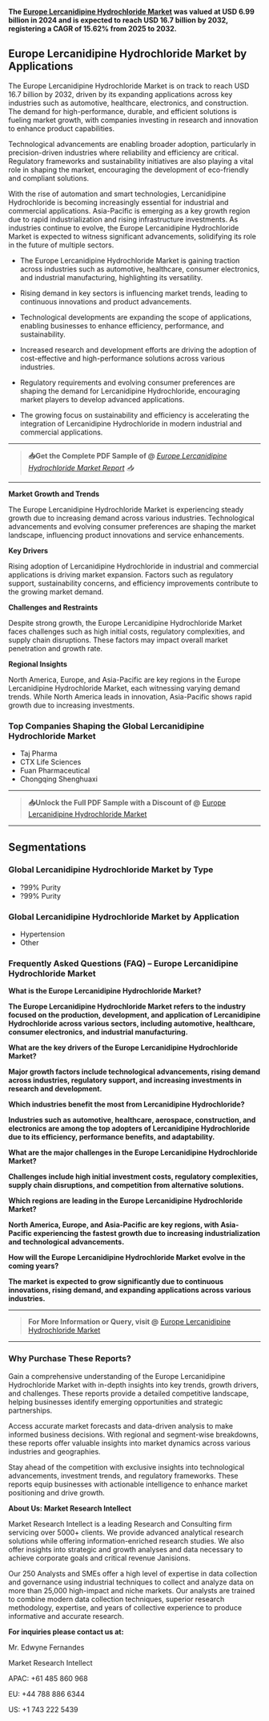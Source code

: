 <p><strong>The <a href="https://www.marketresearchintellect.com/download-sample/?rid=1059461&amp;utm_source=Pulse-April-Europe&amp;utm_medium=852">Europe Lercanidipine Hydrochloride Market</a> was valued at USD 6.99 billion in 2024 and is expected to reach USD 16.7 billion by 2032, registering a CAGR of 15.62% from 2025 to 2032.</strong></p><h2>Europe Lercanidipine Hydrochloride Market by Applications&nbsp;</h2><p><p>The Europe Lercanidipine Hydrochloride Market is on track to reach USD 16.7 billion by 2032, driven by its expanding applications across key industries such as automotive, healthcare, electronics, and construction. The demand for high-performance, durable, and efficient solutions is fueling market growth, with companies investing in research and innovation to enhance product capabilities.</p><p>Technological advancements are enabling broader adoption, particularly in precision-driven industries where reliability and efficiency are critical. Regulatory frameworks and sustainability initiatives are also playing a vital role in shaping the market, encouraging the development of eco-friendly and compliant solutions.</p><p>With the rise of automation and smart technologies, Lercanidipine Hydrochloride is becoming increasingly essential for industrial and commercial applications. Asia-Pacific is emerging as a key growth region due to rapid industrialization and rising infrastructure investments. As industries continue to evolve, the Europe Lercanidipine Hydrochloride Market is expected to witness significant advancements, solidifying its role in the future of multiple sectors.</p></p><ul><li><p>The Europe Lercanidipine Hydrochloride Market is gaining traction across industries such as automotive, healthcare, consumer electronics, and industrial manufacturing, highlighting its versatility.</p></li><li><p>Rising demand in key sectors is influencing market trends, leading to continuous innovations and product advancements.</p></li><li><p>Technological developments are expanding the scope of applications, enabling businesses to enhance efficiency, performance, and sustainability.</p></li><li><p>Increased research and development efforts are driving the adoption of cost-effective and high-performance solutions across various industries.</p></li><li><p>Regulatory requirements and evolving consumer preferences are shaping the demand for Lercanidipine Hydrochloride, encouraging market players to develop advanced applications.</p></li><li><p>The growing focus on sustainability and efficiency is accelerating the integration of Lercanidipine Hydrochloride in modern industrial and commercial applications.</p></li></ul><hr /><blockquote><p><strong><span class="font-[700]">📥Get the Complete PDF Sample of @ </span></strong><em><span class="font-[700]"><a href="https://www.marketresearchintellect.com/download-sample/?rid=1059461&amp;utm_source=Pulse-April-Europe&amp;utm_medium=852" target="_blank" data-tracking-control-name="article-ssr-frontend-pulse_little-text-block" data-tracking-will-navigate="" data-test-link="">Europe Lercanidipine Hydrochloride Market Report</a>&nbsp;📥</span></em></p></blockquote><hr /><p class="" data-start="77" data-end="360"><strong data-start="77" data-end="105">Market Growth and Trends</strong></p><p class="" data-start="77" data-end="360">The Europe Lercanidipine Hydrochloride Market is experiencing steady growth due to increasing demand across various industries. Technological advancements and evolving consumer preferences are shaping the market landscape, influencing product innovations and service enhancements.</p><p class="" data-start="362" data-end="606"><strong data-start="362" data-end="377">Key Drivers</strong></p><p class="" data-start="362" data-end="606">Rising adoption of Lercanidipine Hydrochloride in industrial and commercial applications is driving market expansion. Factors such as regulatory support, sustainability concerns, and efficiency improvements contribute to the growing market demand.</p><p class="" data-start="608" data-end="849"><strong data-start="608" data-end="637">Challenges and Restraints</strong></p><p class="" data-start="608" data-end="849">Despite strong growth, the Europe Lercanidipine Hydrochloride Market faces challenges such as high initial costs, regulatory complexities, and supply chain disruptions. These factors may impact overall market penetration and growth rate.</p><p class="" data-start="851" data-end="1095"><strong data-start="851" data-end="872">Regional Insights</strong></p><p class="" data-start="851" data-end="1095">North America, Europe, and Asia-Pacific are key regions in the Europe Lercanidipine Hydrochloride Market, each witnessing varying demand trends. While North America leads in innovation, Asia-Pacific shows rapid growth due to increasing investments.</p><p><h3>Top Companies Shaping the Global Lercanidipine Hydrochloride Market </h3><ul><li>Taj Pharma</li><li>CTX Life Sciences</li><li>Fuan Pharmaceutical</li><li>Chongqing Shenghuaxi</li></ul></p><hr /><blockquote><p><strong>📥Unlock the Full PDF Sample with a Discount of @</strong> <a href="https://www.marketresearchintellect.com/ask-for-discount/?rid=1059461&amp;utm_source=Pulse-April-Europe&amp;utm_medium=852">Europe Lercanidipine Hydrochloride Market</a></p></blockquote><hr /><p><h2>Segmentations</h2><h3>Global Lercanidipine Hydrochloride Market by Type</h3><ul><li>?99% Purity</li><li>?99% Purity</li></ul><h3>Global Lercanidipine Hydrochloride Market by Application</h3><ul><li>Hypertension</li><li>Other</li></ul></p><h3><strong>Frequently Asked Questions (FAQ) &ndash; Europe Lercanidipine Hydrochloride Market</strong></h3><p><strong>What is the Europe Lercanidipine Hydrochloride Market?</strong></p><p><strong>The Europe Lercanidipine Hydrochloride Market refers to the industry focused on the production, development, and application of Lercanidipine Hydrochloride across various sectors, including automotive, healthcare, consumer electronics, and industrial manufacturing.</strong></p><p><strong>What are the key drivers of the Europe Lercanidipine Hydrochloride Market?</strong></p><p><strong>Major growth factors include technological advancements, rising demand across industries, regulatory support, and increasing investments in research and development.</strong></p><p><strong>Which industries benefit the most from Lercanidipine Hydrochloride?</strong></p><p><strong>Industries such as automotive, healthcare, aerospace, construction, and electronics are among the top adopters of Lercanidipine Hydrochloride due to its efficiency, performance benefits, and adaptability.</strong></p><p><strong>What are the major challenges in the Europe Lercanidipine Hydrochloride Market?</strong></p><p><strong>Challenges include high initial investment costs, regulatory complexities, supply chain disruptions, and competition from alternative solutions.</strong></p><p><strong>Which regions are leading in the Europe Lercanidipine Hydrochloride Market?</strong></p><p><strong>North America, Europe, and Asia-Pacific are key regions, with Asia-Pacific experiencing the fastest growth due to increasing industrialization and technological advancements.</strong></p><p><strong>How will the Europe Lercanidipine Hydrochloride Market evolve in the coming years?</strong></p><p><strong>The market is expected to grow significantly due to continuous innovations, rising demand, and expanding applications across various industries.</strong></p><hr /><blockquote><p><span class="font-[700]"><strong>For More Information or Query, visit&nbsp;@</strong>&nbsp;</span><span class="font-[700]"><a href="https://www.marketresearchintellect.com/product/lercanidipine-hydrochloride-market/?utm_source=Linkedin&utm_medium=852" target="_blank" data-tracking-control-name="article-ssr-frontend-pulse_little-text-block" data-tracking-will-navigate="" data-test-link="">Europe Lercanidipine Hydrochloride Market</a></span></p></blockquote><hr /><h3><strong data-start="0" data-end="31">Why Purchase These Reports?</strong></h3><p class="" data-start="35" data-end="297">Gain a comprehensive understanding of the Europe Lercanidipine Hydrochloride Market with in-depth insights into key trends, growth drivers, and challenges. These reports provide a detailed competitive landscape, helping businesses identify emerging opportunities and strategic partnerships.</p><p class="" data-start="299" data-end="540">Access accurate market forecasts and data-driven analysis to make informed business decisions. With regional and segment-wise breakdowns, these reports offer valuable insights into market dynamics across various industries and geographies.</p><p class="" data-start="542" data-end="784">Stay ahead of the competition with exclusive insights into technological advancements, investment trends, and regulatory frameworks. These reports equip businesses with actionable intelligence to enhance market positioning and drive growth.</p><p><strong><span class="font-[700]">About Us: Market Research Intellect</span></strong></p><p><span class="">Market Research Intellect is a leading Research and Consulting firm servicing over 5000+ clients. We provide advanced analytical research solutions while offering information-enriched research studies.&nbsp;</span>We also offer insights into strategic and growth analyses and data necessary to achieve corporate goals and critical revenue Janisions.</p><p><span class="">Our 250 Analysts and SMEs offer a high level of expertise in data collection and governance using industrial techniques to collect and analyze data on more than 25,000 high-impact and niche markets. Our analysts are trained to combine modern data collection techniques, superior research methodology, expertise, and years of collective experience to produce informative and accurate research.</span></p><p><strong>For inquiries please contact us at:</strong></p><p>Mr. Edwyne Fernandes</p><p>Market Research Intellect</p><p>APAC: +61 485 860 968</p><p>EU: +44 788 886 6344</p><p>US: +1 743 222 5439</p>